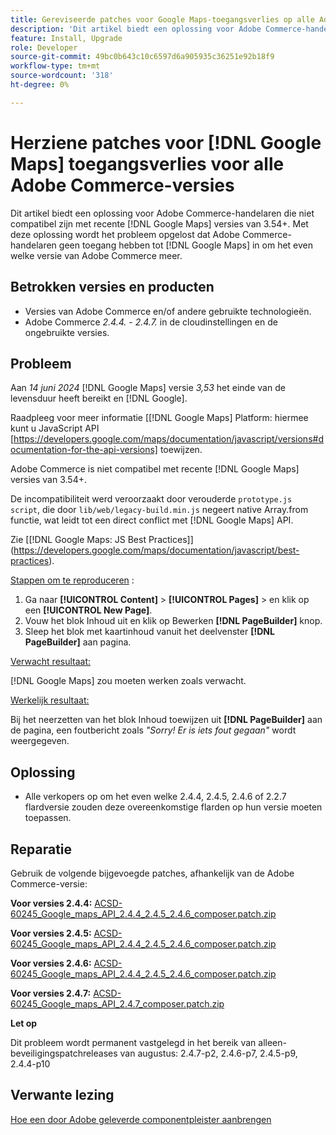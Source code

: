 ```yaml
---
title: Gereviseerde patches voor Google Maps-toegangsverlies op alle Adobe Commerce-versies
description: 'Dit artikel biedt een oplossing voor Adobe Commerce-handelaren die niet compatibel zijn met recente [!DNL Google Maps] versies van 3.54+.'
feature: Install, Upgrade
role: Developer
source-git-commit: 49bc0b643c10c6597d6a905935c36251e92b18f9
workflow-type: tm+mt
source-wordcount: '318'
ht-degree: 0%

---
```


# Herziene patches voor [!DNL Google Maps] toegangsverlies voor alle Adobe Commerce-versies

Dit artikel biedt een oplossing voor Adobe Commerce-handelaren die niet compatibel zijn met recente [!DNL Google Maps] versies van 3.54+. Met deze oplossing wordt het probleem opgelost dat Adobe Commerce-handelaren geen toegang hebben tot [!DNL Google Maps] in om het even welke versie van Adobe Commerce meer.

## Betrokken versies en producten

* Versies van Adobe Commerce en/of andere gebruikte technologieën.
* Adobe Commerce *2.4.4.* - *2.4.7.* in de cloudinstellingen en de ongebruikte versies.

## Probleem

Aan *14 juni 2024* [!DNL Google Maps] versie *3,53* het einde van de levensduur heeft bereikt en [!DNL Google].

Raadpleeg voor meer informatie [[!DNL Google Maps] Platform: hiermee kunt u JavaScript API [https://developers.google.com/maps/documentation/javascript/versions#documentation-for-the-api-versions] toewijzen.

Adobe Commerce is niet compatibel met recente [!DNL  Google Maps] versies van 3.54+.

De incompatibiliteit werd veroorzaakt door verouderde `prototype.js script`, die door `lib/web/legacy-build.min.js` negeert native Array.from functie, wat leidt tot een direct conflict met [!DNL  Google Maps] API.

Zie [[!DNL Google Maps: JS Best Practices]] (https://developers.google.com/maps/documentation/javascript/best-practices).

<u>Stappen om te reproduceren</u> :

1. Ga naar **[!UICONTROL Content]** > **[!UICONTROL Pages]** > en klik op een **[!UICONTROL New Page]**.
1. Vouw het blok Inhoud uit en klik op Bewerken **[!DNL PageBuilder]** knop.
1. Sleep het blok met kaartinhoud vanuit het deelvenster **[!DNL PageBuilder]** aan pagina.

<u>Verwacht resultaat:</u>

[!DNL Google Maps] zou moeten werken zoals verwacht.

<u> Werkelijk resultaat:</u>

Bij het neerzetten van het blok Inhoud toewijzen uit **[!DNL PageBuilder]** aan de pagina, een foutbericht zoals *&quot;Sorry! Er is iets fout gegaan&quot;* wordt weergegeven.

## Oplossing

* Alle verkopers op om het even welke 2.4.4, 2.4.5, 2.4.6 of 2.2.7 flardversie zouden deze overeenkomstige flarden op hun versie moeten toepassen.

## Reparatie

Gebruik de volgende bijgevoegde patches, afhankelijk van de Adobe Commerce-versie:

**Voor versies 2.4.4:**
[ACSD-60245_Google_maps_API_2.4.4_2.4.5_2.4.6_composer.patch.zip](assets/ACSD-60245_Google_maps_API_2.4.4_2.4.5_2.4.6_composer.patch.zip)

**Voor versies 2.4.5:**
[ACSD-60245_Google_maps_API_2.4.4_2.4.5_2.4.6_composer.patch.zip](assets/ACSD-60245_Google_maps_API_2.4.4_2.4.5_2.4.6_composer.patch.zip)

**Voor versies 2.4.6:**
[ACSD-60245_Google_maps_API_2.4.4_2.4.5_2.4.6_composer.patch.zip](assets/ACSD-60245_Google_maps_API_2.4.4_2.4.5_2.4.6_composer.patch.zip)

**Voor versies 2.4.7:**
[ACSD-60245_Google_maps_API_2.4.7_composer.patch.zip](assets/ACSD-60245_Google_maps_API_2.4.7_composer.patch.zip)

**Let op**

Dit probleem wordt permanent vastgelegd in het bereik van alleen-beveiligingspatchreleases van augustus: 2.4.7-p2, 2.4.6-p7, 2.4.5-p9, 2.4.4-p10

## Verwante lezing

[Hoe een door Adobe geleverde componentpleister aanbrengen](https://experienceleague.adobe.com/en/docs/commerce-knowledge-base/kb/how-to/how-to-apply-a-composer-patch-provided-by-magento)
